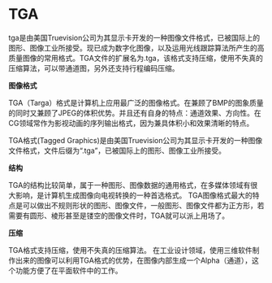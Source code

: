 # TGA

tga是由美国Truevision公司为其显示卡开发的一种图像文件格式，已被国际上的图形、图像工业所接受。现已成为数字化图像，以及运用光线跟踪算法所产生的高质量图像的常用格式。TGA文件的扩展名为.tga，该格式支持压缩，使用不失真的压缩算法，可以带通道图，另外还支持行程编码压缩。

**图像格式**

TGA（Targa）格式是计算机上应用最广泛的图像格式。在兼顾了BMP的图象质量的同时又兼顾了JPEG的体积优势。并且还有自身的特点：通道效果、方向性。在CG领域常作为影视动画的序列输出格式，因为兼具体积小和效果清晰的特点。

TGA格式(Tagged Graphics)是由美国Truevision公司为其显示卡开发的一种图像文件格式，文件后缀为“.tga”，已被国际上的图形、图像工业所接受。

**结构**

TGA的结构比较简单，属于一种图形、图像数据的通用格式，在多媒体领域有很大影响，是计算机生成图像向电视转换的一种首选格式。
TGA图像格式最大的特点是可以做出不规则形状的图形、图像文件，一般图形、图像文件都为正方形，若需要有圆形、棱形甚至是镂空的图像文件时，TGA就可以派上用场了。

**压缩**

TGA格式支持压缩，使用不失真的压缩算法。
在工业设计领域，使用三维软件制作出来的图像可以利用TGA格式的优势，在图像内部生成一个Alpha（通道），这个功能方便了在平面软件中的工作。